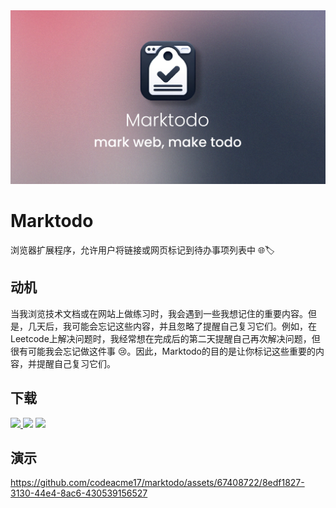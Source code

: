 <img src="/docs/social.png"/>

<h1>Marktodo</h1>

浏览器扩展程序，允许用户将链接或网页标记到待办事项列表中 🌐🏷️

## 动机

当我浏览技术文档或在网站上做练习时，我会遇到一些我想记住的重要内容。但是，几天后，我可能会忘记这些内容，并且忽略了提醒自己复习它们。例如，在Leetcode上解决问题时，我经常想在完成后的第二天提醒自己再次解决问题，但很有可能我会忘记做这件事 😢。因此，Marktodo的目的是让你标记这些重要的内容，并提醒自己复习它们。

## 下载
<p>
  <a href="https://addons.mozilla.org/firefox/addon/marktodo/">
    <img height="60" src="https://blog.mozilla.org/addons/files/2020/04/get-the-addon-fx-apr-2020.svg">
  </a>
  <img height="60" src="https://storage.googleapis.com/web-dev-uploads/image/WlD8wC6g8khYWPJUsQceQkhXSlv1/iNEddTyWiMfLSwFD6qGq.png"/>
  <img height="60" src="https://upload.wikimedia.org/wikipedia/commons/thumb/f/f7/Get_it_from_Microsoft_Badge.svg/320px-Get_it_from_Microsoft_Badge.svg.png"/>
</p>


## 演示

https://github.com/codeacme17/marktodo/assets/67408722/8edf1827-3130-44e4-8ac6-430539156527
